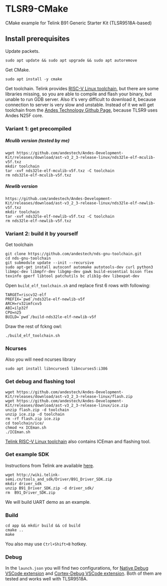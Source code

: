 # TLSR9-CMake
CMake example for Telink B91 Generic Starter Kit (TLSR9518A-based)

## Install prerequisites
Update packets.
```
sudo apt update && sudo apt upgrade && sudo apt autoremove
```
Get CMake.
```
sudo apt install -y cmake
```
Get toolchain. 
Telink provides [RISC-V Linux toolchain](http://wiki.telink-semi.cn/tools_and_sdk/Tools/IDE/telink_riscv_linux_toolchain.zip), but there are some libraries missing, so you are able to compile and flash your binary, but unable to run GDB server. Also it's very difficult to download it, because connection to server is very slow and unstable. Instead of it we will get toolchain from the [Andes Technology Github Page](https://github.com/orgs/andestech/repositories?type=all), because TLSR9 uses Andes N25F core.
### Variant 1: get precompiled
##### Mculib version (tested by me)
```
wget https://github.com/andestech/Andes-Development-Kit/releases/download/ast-v3_2_3-release-linux/nds32le-elf-mculib-v5f.txz
mkdir toolchain
tar -xvf nds32le-elf-mculib-v5f.txz -C toolchain
rm nds32le-elf-mculib-v5f.txz
```
##### Newlib version 
```
https://github.com/andestech/Andes-Development-Kit/releases/download/ast-v3_2_3-release-linux/nds32le-elf-newlib-v5f.txz
mkdir toolchain
tar -xvf nds32le-elf-newlib-v5f.txz -C toolchain
rm nds32le-elf-newlib-v5f.txz
```
### Variant 2: build it by yourself
Get toolchain
```
git clone https://github.com/andestech/nds-gnu-toolchain.git
cd nds-gnu-toolchain
git submodule update --init --recursive
sudo apt-get install autoconf automake autotools-dev curl python3 libmpc-dev libmpfr-dev libgmp-dev gawk build-essential bison flex texinfo gperf libtool patchutils bc zlib1g-dev libexpat-dev
```
Open `build_elf_toolchain.sh` and replace first 6 rows with following:
```
TARGET=riscv32-elf
PREFIX=`pwd`/nds32le-elf-newlib-v5f
ARCH=rv32imfcxv5
ABI=ilp32f
CPU=n25
BUILD=`pwd`/build-nds32le-elf-newlib-v5f
```
Draw the rest of fckng owl:
```
./build_elf_toolchain.sh
```
### Ncurses
Also you will need ncurses library
```
sudo apt install libncurses5 libncurses5:i386
```
### Get debug and flashing tool
```
wget https://github.com/andestech/Andes-Development-Kit/releases/download/ast-v3_2_3-release-linux/flash.zip
wget https://github.com/andestech/Andes-Development-Kit/releases/download/ast-v3_2_3-release-linux/ice.zip
unzip flash.zip -d toolchain
unzip ice.zip -d toolchain
rm -rf flash.zip ice.zip
cd toolchain/ice/
chmod +x ICEman.sh
./ICEman.sh
```

[Telink RISC-V Linux toolchain](http://wiki.telink-semi.cn/tools_and_sdk/Tools/IDE/telink_riscv_linux_toolchain.zip) also contains ICEman and flashing tool.

### Get example SDK
Instructions from Telink are available [here](http://wiki.telink-semi.cn/wiki/IDE-and-Tools/Compiler_Linux/).
```
wget http://wiki.telink-semi.cn/tools_and_sdk/Driver/B91_Driver_SDK.zip
mkdir driver_sdk
unzip B91_Driver_SDK.zip -d driver_sdk/
rm  B91_Driver_SDK.zip
```
We will build UART demo as an example.
### Build
```
cd app && mkdir build && cd build
cmake ..
make
```
You also may use `Ctrl+Shift+B` hotkey.
### Debug
In the `launch.json` you will find two configurations, for [Native Debug VSCode extension](https://marketplace.visualstudio.com/items?itemName=webfreak.debug) and [Cortex-Debug VSCode extension](https://marketplace.visualstudio.com/items?itemName=marus25.cortex-debug). Both of them are tested and works well with TLSR9518A.